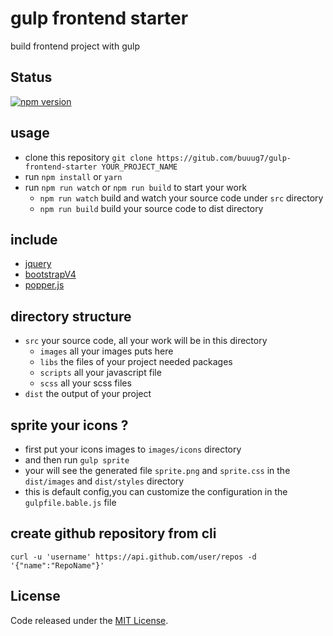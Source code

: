# gulp frontend starter
build frontend project with gulp

## Status
[![npm version](https://img.shields.io/npm/v/bootstrap.svg)](https://www.npmjs.com/package/bootstrap)

## usage
+ clone this repository `git clone https://gitub.com/buuug7/gulp-frontend-starter YOUR_PROJECT_NAME`
+ run `npm install` or `yarn`
+ run `npm run watch` or `npm run build` to start your work
    - `npm run watch` build and watch your source code under `src` directory
    - `npm run build` build your source code to dist directory 

## include
+ [jquery](https://github.com/jquery/jquery)
+ [bootstrapV4](https://github.com/twbs/bootstrap)
+ [popper.js](https://github.com/FezVrasta/popper.js)

## directory structure
+ `src` your source code, all your work will be in this directory
    - `images` all your images puts here
    - `libs` the files of your project needed packages 
    - `scripts` all your javascript file 
    - `scss` all your scss files
+ `dist` the output of your project 

## sprite your icons ?
+ first put your icons images to `images/icons` directory
+ and then run `gulp sprite`
+ your will see the generated file `sprite.png` and `sprite.css` in the `dist/images` and `dist/styles` directory
+ this is default config,you can  customize the configuration in the `gulpfile.bable.js` file 

## create github repository from cli
`curl -u 'username' https://api.github.com/user/repos -d '{"name":"RepoName"}'`

## License
Code released under the [MIT License](https://github.com/buuug7/gulp-frontend-starter/blob/master/LICENSE). 
